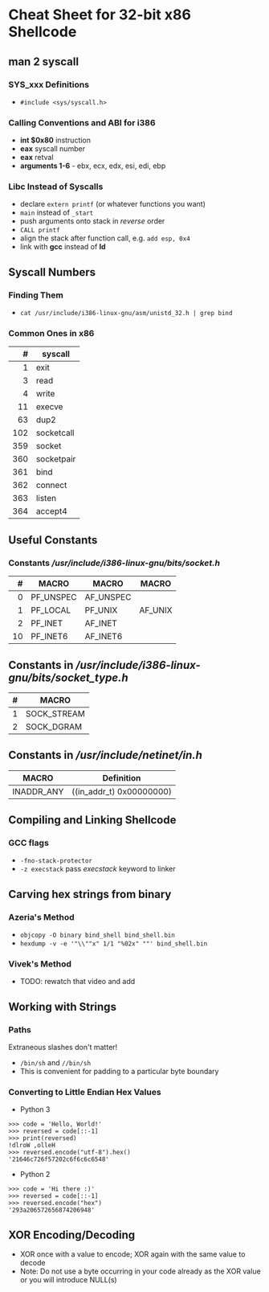 # Cheat Sheet for 32-bit x86 Shellcode

## man 2 syscall
### SYS\_xxx Definitions
- ```#include <sys/syscall.h>```
### Calling Conventions and ABI for i386
- **int $0x80** instruction 
- **eax** syscall number
- **eax** retval
- **arguments 1-6** - ebx, ecx, edx, esi, edi, ebp
### Libc Instead of Syscalls
- declare ```extern printf``` (or whatever functions you want) 
- ```main``` instead of ```_start```
- push arguments onto stack in *reverse* order
- ```CALL printf```
- align the stack after function call, e.g. ```add esp, 0x4```
- link with **gcc** instead of **ld**

## Syscall Numbers

### Finding Them 
- ```cat /usr/include/i386-linux-gnu/asm/unistd_32.h | grep bind```

### Common Ones in x86
| #  | syscall      |
|--: | ----------   |
|   1| exit         |
|   3| read         |
|   4| write        |
|  11| execve       |
|  63| dup2         |
| 102| socketcall   |
| 359| socket       |
| 360| socketpair   |
| 361| bind         |
| 362| connect      |
| 363| listen       |
| 364| accept4      |

## Useful Constants 

### Constants */usr/include/i386-linux-gnu/bits/socket.h*
| # | MACRO       | MACRO      | MACRO    |
|--:| ---------   | ---------- | -------  |
| 0 |  PF\_UNSPEC | AF\_UNSPEC |          |
| 1 |  PF\_LOCAL  | PF\_UNIX   | AF\_UNIX |
| 2 |  PF\_INET   | AF\_INET   |          |
| 10|  PF\_INET6  | AF\_INET6  |          |

## Constants in */usr/include/i386-linux-gnu/bits/socket_type.h*
| # | MACRO       |
|--:| ---------   |
| 1 | SOCK\_STREAM|
| 2 | SOCK\_DGRAM |

## Constants in */usr/include/netinet/in.h*
| MACRO       | Definition                |
| --------    | -------------             |
| INADDR\_ANY | ((in\_addr\_t) 0x00000000)|

## Compiling and Linking Shellcode

### GCC flags
- ```-fno-stack-protector```
- ```-z execstack``` pass *execstack* keyword to linker

## Carving hex strings from binary

### Azeria's Method
- ```objcopy -O binary bind_shell bind_shell.bin```
- ```hexdump -v -e '"\\""x" 1/1 "%02x" ""' bind_shell.bin```

### Vivek's Method
- TODO: rewatch that video and add

## Working with Strings

### Paths
Extraneous slashes don't matter!
- ```/bin/sh``` and ```//bin/sh```
- This is convenient for padding to a particular byte boundary

### Converting to Little Endian Hex Values
- Python 3
```
>>> code = 'Hello, World!'
>>> reversed = code[::-1]
>>> print(reversed)
!dlroW ,olleH
>>> reversed.encode("utf-8").hex()
'21646c726f57202c6f6c6c6548'
```
- Python 2
```
>>> code = 'Hi there :)'
>>> reversed = code[::-1]
>>> reversed.encode("hex")
'293a206572656874206948'
```

## XOR Encoding/Decoding
- XOR once with a value to encode; XOR again with the same value to decode
- Note: Do not use a byte occurring in your code already as the XOR value or you will introduce NULL(s)
